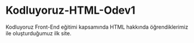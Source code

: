 # Kodluyoruz-HTML-Odev1
Kodluyoruz Front-End eğitimi kapsamında HTML hakkında öğrendiklerimiz ile oluşturduğumuz ilk site.